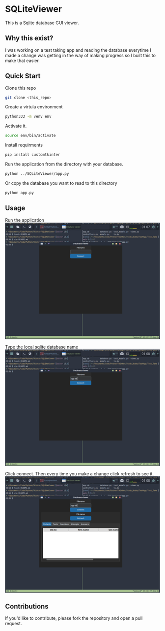 # SQLiteViewer

This is a Sqlite database GUI viewer.

## Why this exist?

I was working on a test taking app and reading the database everytime I made a change was getting in the way of making progress so I built this to make that easier.


## Quick Start

Clone this repo
```bash
git clone <this_repo>
```

Create a virtula environment
```bash
python333 -m venv env
```

Activate it.
```bash
source env/bin/activate
```

Install requirments
```bash
pip install customtkinter
```

Run the application from the directory with your database.
```bash
python ../SQLiteViewer/app.py
```
Or copy the database you want to read to this directory
```bash
python app.py
```

## Usage

Run the application
![screenshot of app](./Screenshots/running1.png)

Type the local sqlite database name
![screenshot of app](./Screenshots/running2.png)

Click connect. Then every time you make a change click refresh to see it.
![screenshot of app](./Screenshots/running3.png)

## Contributions

If you'd like to contribute, please fork the repository and open a pull request.
